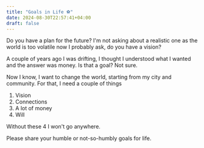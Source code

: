 ```yaml
---
title: "Goals in Life ⚽️"
date: 2024-08-30T22:57:41+04:00
draft: false
---
```


Do you have a plan for the future? I'm not asking about a realistic one as the world is too volatile now  I probably ask, do you have a vision?

A couple of years ago I was drifting, I thought I understood what I wanted and the answer was money. Is that a goal? Not sure.

Now I know, I want to change the world, starting from my city and community. For that, I need a couple of things

1. Vision
2. Connections
3. A lot of money
3. Will

Without these 4 I won't go anywhere.

Please share your humble or not-so-humbly goals for life.
